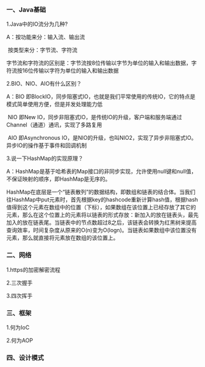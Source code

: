 ### 一、Java基础

1.Java中的IO流分为几种?

A：按功能来分：输入流、输出流

​	  按类型来分：字节流、字符流

​	  字节流和字符流的区别是：字节流按8位传输以字节为单位的输入和输出数据，字符流按16位传输以字符为单位的输入和输出数据

2.BIO、NIO、AIO有什么区别？

A：BIO 即BlockIO，同步阻塞式IO，也就是我们平常使用的传统IO，它的特点是模式简单使用方便，但是并发处理能力低

​	  NIO 即New IO，同步非阻塞式IO，是传统IO的升级，客户端和服务端通过Channel（通道）通讯，实现了多路复用

​	  AIO 即Asynchronous IO，是NIO的升级，也叫NIO2，实现了异步非阻塞式IO。异步IO的操作基于事件和回调机制

3.说一下HashMap的实现原理？

A：HashMap是基于哈希表的Map接口的非同步实现，允许使用null键和null值，不保证映射的顺序，即HashMap是无序的。

HashMap在底层是一个“链表散列”的数据结构，即数组和链表的结合体。当我们往HashMap中put元素时，首先根据key的hashcode重新计算hash值，根据hash值得到这个元素在数组中的位置（下标），如果数组在该位置上已经存放了其它的元素，那么在这个位置上的元素将以链表的形式存放：新加入的放在链表头，最先加入的放在链表尾。当链表中的节点数超过8之后，该链表会转换为红黑树来提高查询效率，时间复杂度从原来的O(n)变为O(logn)。当链表如果数组中该位置没有元素，那么就直接将元素放在数组的该位置上。

### 二、网络

1.https的加密解密流程

2.三次握手

3.四次挥手

### 三、框架

1.何为IoC

2.何为AOP

### 四、设计模式